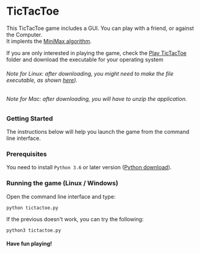 # TicTacToe

This TicTacToe game includes a GUI. You can play with a friend, or against the Computer.  
It implents the [MiniMax algorithm](https://en.wikipedia.org/wiki/Minimax).  


If you are only interested in playing the game, 
check the [Play TicTacToe](https://github.com/kevinsartiano/Tic-Tac-Toe-with-GUI/tree/master/Play%20TicTacToe) folder 
and download the executable for your operating system 

###### Note for Linux: after downloading, you might need to make the file executable, as shown [here](https://ma65p.wordpress.com/2008/08/04/how-to-make-a-file-executable-in-ubuntu/)).

###### Note for Mac: after downloading, you will have to unzip the application.


### Getting Started

The instructions below will help you launch the game from the command line interface. 



### Prerequisites

You need to install `Python 3.6` or later version ([Python download](https://www.python.org/downloads/)).



### Running the game (Linux / Windows)

Open the command line interface and type: 

```
python tictactoe.py
```

If the previous doesn't work, you can try the following:

```
python3 tictactoe.py
```

#### Have fun playing!